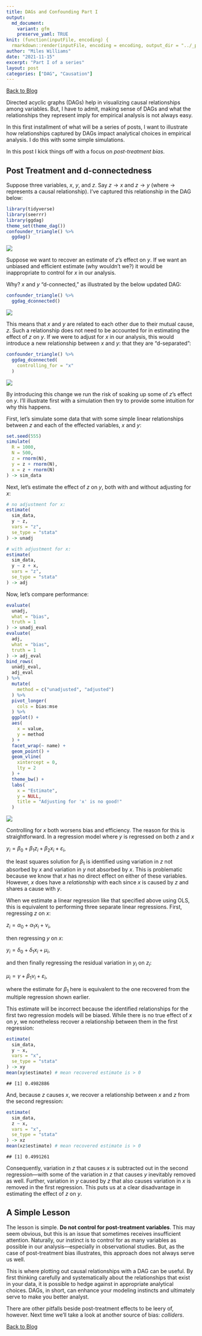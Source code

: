 ```yaml
---
title: DAGs and Confounding Part I
output:
  md_document:
    variant: gfm
    preserve_yaml: TRUE
knit: (function(inputFile, encoding) {
  rmarkdown::render(inputFile, encoding = encoding, output_dir = "../_posts") })
author: "Miles Williams"
date: "2021-11-15"
excerpt: "Part I of a series"
layout: post
categories: ["DAG", "Causation"]
---
```


[Back to Blog](https://milesdwilliams15.github.io/blog/)

Directed acyclic graphs (DAGs) help in visualizing causal relationships
among variables. But, I have to admit, making sense of DAGs and what the
relationships they represent imply for empirical analysis is not always
easy.

In this first installment of what will be a series of posts, I want to
illustrate how relationships captured by DAGs impact analytical choices
in empirical analysis. I do this with some simple simulations.

In this post I kick things off with a focus on *post-treatment bias*.

## Post Treatment and d-connectedness

Suppose three variables, *x*, *y*, and *z*. Say *z* → *x* and *z* → *y*
(where → represents a causal relationship). I’ve captured this
relationship in the DAG below:

``` r
library(tidyverse)
library(seerrr)
library(ggdag)
theme_set(theme_dag())
confounder_triangle() %>%
  ggdag()
```

![](/assets/images/dags-part-1-confouding-1.png)<!-- -->

Suppose we want to recover an estimate of *z*’s effect on *y*. If we
want an unbiased and efficient estimate (why wouldn’t we?) it would be
inappropriate to control for *x* in our analysis.

Why? *x* and *y* “d-connected,” as illustrated by the below updated DAG:

``` r
confounder_triangle() %>%
  ggdag_dconnected()
```

![](/assets/images/dags-part-1-d-connected-1.png)<!-- -->

This means that *x* and *y* are related to each other due to their
mutual cause, *z*. Such a relationship does not need to be accounted for
in estimating the effect of *z* on *y*. If we were to adjust for *x* in
our analysis, this would introduce a new relationship between *x* and
*y*: that they are “d-separated”:

``` r
confounder_triangle() %>%
  ggdag_dconnected(
    controlling_for = "x"
  )
```

![](/assets/images/dags-part-1-controlling-1.png)<!-- -->

By introducing this change we run the risk of soaking up some of *z*’s
effect on *y*. I’ll illustrate first with a simulation then try to
provide some intuition for why this happens.

First, let’s simulate some data that with some simple linear
relationships between *z* and each of the effected variables, *x* and
*y*:

``` r
set.seed(555)
simulate(
  R = 1000,
  N = 500,
  z = rnorm(N),
  y = z + rnorm(N),
  x = z + rnorm(N)
) -> sim_data
```

Next, let’s estimate the effect of *z* on *y*, both with and without
adjusting for *x*:

``` r
# no adjustment for x:
estimate(
  sim_data,
  y ~ z,
  vars = "z",
  se_type = "stata"
) -> unadj

# with adjustment for x:
estimate(
  sim_data,
  y ~ z + x,
  vars = "z",
  se_type = "stata"
) -> adj
```

Now, let’s compare performance:

``` r
evaluate(
  unadj,
  what = "bias",
  truth = 1
) -> unadj_eval
evaluate(
  adj,
  what = "bias",
  truth = 1
) -> adj_eval
bind_rows(
  unadj_eval,
  adj_eval
) %>%
  mutate(
    method = c("unadjusted", "adjusted")
  ) %>%
  pivot_longer(
    cols = bias:mse
  ) %>%
  ggplot() +
  aes(
    x = value,
    y = method
  ) +
  facet_wrap(~ name) +
  geom_point() +
  geom_vline(
    xintercept = 0,
    lty = 2
  ) +
  theme_bw() +
  labs(
    x = "Estimate",
    y = NULL,
    title = "Adjusting for 'x' is no good!"
  )
```

![](/assets/images/dags-part-1-performance-1.png)<!-- -->

Controlling for *x* both worsens bias and efficiency. The reason for
this is straightforward. In a regression model where *y* is regressed on
both *z* and *x*

*y*<sub>*i*</sub> = *β*<sub>0</sub> + *β*<sub>1</sub>*z*<sub>*i*</sub> + *β*<sub>2</sub>*x*<sub>*i*</sub> + *ε*<sub>*i*</sub>,

the least squares solution for *β*<sub>1</sub> is identified using
variation in *z* not absorbed by *x* and variation in *y* not absorbed
by *x*. This is problematic because we know that *x* has no direct
effect on either of these variables. However, *x* does have a
*relationship* with each since *x* is caused by *z* and shares a cause
with *y*.

When we estimate a linear regression like that specified above using
OLS, this is equivalent to performing three separate linear regressions.
First, regressing *z* on *x*:

*z*<sub>*i*</sub> = *α*<sub>0</sub> + *α*<sub>1</sub>*x*<sub>*i*</sub> + *ν*<sub>*i*</sub>,

then regressing *y* on *x*:

*y*<sub>*i*</sub> = *δ*<sub>0</sub> + *δ*<sub>1</sub>*x*<sub>*i*</sub> + *μ*<sub>*i*</sub>,

and then finally regressing the residual variation in *y*<sub>*i*</sub>
on *z*<sub>*i*</sub>:

*μ*<sub>*i*</sub> = *γ* + *β*<sub>1</sub>*ν*<sub>*i*</sub> + *ε*<sub>*i*</sub>,

where the estimate for *β*<sub>1</sub> here is equivalent to the one
recovered from the multiple regression shown earlier.

This estimate will be incorrect because the identified relationships for
the first two regression models will be biased. While there is no true
effect of *x* on *y*, we nonetheless recover a relationship between them
in the first regression:

``` r
estimate(
  sim_data,
  y ~ x,
  vars = "x",
  se_type = "stata"
) -> xy
mean(xy$estimate) # mean recovered estimate is > 0
```

    ## [1] 0.4982886

And, because *z* causes *x*, we recover a relationship between *x* and
*z* from the second regression:

``` r
estimate(
  sim_data,
  z ~ x,
  vars = "x",
  se_type = "stata"
) -> xz
mean(xz$estimate) # mean recovered estimate is > 0
```

    ## [1] 0.4991261

Consequently, variation in *z* that causes *x* is subtracted out in the
second regression—with some of the variation in *z* that causes *y*
inevitably removed as well. Further, variation in *y* caused by *z* that
also causes variation in *x* is removed in the first regression. This
puts us at a clear disadvantage in estimating the effect of *z* on *y*.

## A Simple Lesson

The lesson is simple. **Do not control for post-treatment variables**.
This may seem obvious, but this is an issue that sometimes receives
insufficient attention. Naturally, our instinct is to control for as
many variables as possible in our analysis—especially in observational
studies. But, as the case of post-treatment bias illustrates, this
approach does not always serve us well.

This is where plotting out causal relationships with a DAG can be
useful. By first thinking carefully and systematically about the
relationships that exist in your data, it is possible to hedge against
in appropriate analytical choices. DAGs, in short, can enhance your
modeling instincts and ultimately serve to make you better analyst.

There are other pitfalls beside post-treatment effects to be leery of,
however. Next time we’ll take a look at another source of bias:
*colliders*.

[Back to Blog](https://milesdwilliams15.github.io/blog/)
